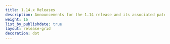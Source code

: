 ```yaml
---
title: 1.14.x Releases
description: Announcements for the 1.14 release and its associated patch releases.
weight: 16
list_by_publishdate: true
layout: release-grid
decoration: dot
---
```

